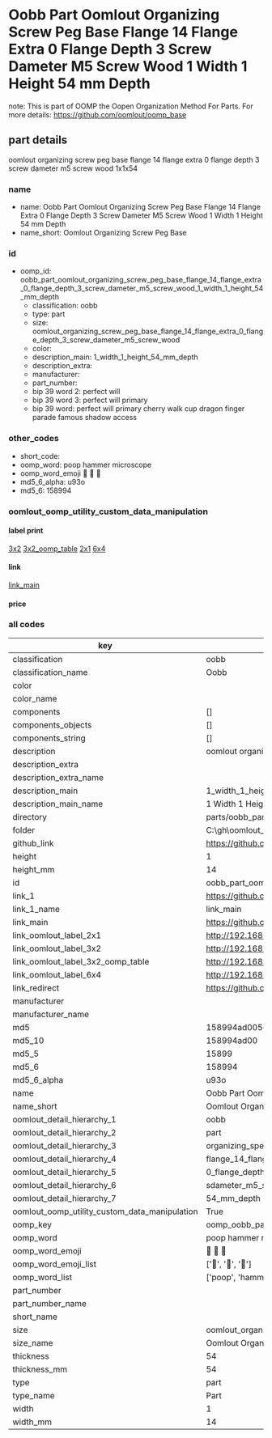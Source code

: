# Oobb Part Oomlout Organizing Screw Peg Base Flange 14 Flange Extra 0 Flange Depth 3 Screw Dameter M5 Screw Wood 1 Width 1 Height 54 mm Depth  

note: This is part of OOMP the Oopen Organization Method For Parts. For more details: https://github.com/oomlout/oomp_base

##  part details
  



oomlout organizing screw peg base flange 14 flange extra 0 flange depth 3 screw dameter m5 screw wood 1x1x54



### name
* name: Oobb Part Oomlout Organizing Screw Peg Base Flange 14 Flange Extra 0 Flange Depth 3 Screw Dameter M5 Screw Wood 1 Width 1 Height 54 mm Depth
* name_short: Oomlout Organizing Screw Peg Base
### id
* oomp_id: oobb_part_oomlout_organizing_screw_peg_base_flange_14_flange_extra_0_flange_depth_3_screw_dameter_m5_screw_wood_1_width_1_height_54_mm_depth
  * classification: oobb
  * type: part
  * size: oomlout_organizing_screw_peg_base_flange_14_flange_extra_0_flange_depth_3_screw_dameter_m5_screw_wood
  * color: 
  * description_main: 1_width_1_height_54_mm_depth
  * description_extra: 
  * manufacturer: 
  * part_number: 
  * bip 39 word 2: perfect will
  * bip 39 word 3: perfect will primary
  * bip 39 word: perfect will primary cherry walk cup dragon finger parade famous shadow access

### other_codes
* short_code: 
* oomp_word: poop hammer microscope
* oomp_word_emoji :poop: :hammer: :microscope:
* md5_6_alpha: u93o
* md5_6: 158994






### oomlout_oomp_utility_custom_data_manipulation
#### label print
[3x2](http://192.168.1.245:1112/?label=oomp%20u93o)
[3x2_oomp_table](http://192.168.1.108:1112/?label=oomp%20u93o)
[2x1](http://192.168.1.242:1112/?label=oomp%20u93o)
[6x4](http://192.168.1.55:1112/?label=oomp%20u93o)    

#### link

[link_main](https://github.com/oomlout/oomlout_oobb_version_4_generated_parts/tree/main/navigation_oomp/oobb/part/oomlout_organizing_screw_peg_base_flange_14_flange_extra_0_flange_depth_3_screw_dameter_m5_screw_wood/1_width_1_height_54_mm_depth/part)                              

#### price







### all codes 
| key | value |  
| --- | --- |  
| classification | oobb |  
| classification_name | Oobb |  
| color |  |  
| color_name |  |  
| components | [] |  
| components_objects | [] |  
| components_string | [] |  
| description | oomlout organizing screw peg base flange 14 flange extra 0 flange depth 3 screw dameter m5 screw wood 1x1x54 |  
| description_extra |  |  
| description_extra_name |  |  
| description_main | 1_width_1_height_54_mm_depth |  
| description_main_name | 1 Width 1 Height 54 mm Depth |  
| directory | parts/oobb_part_oomlout_organizing_screw_peg_base_flange_14_flange_extra_0_flange_depth_3_screw_dameter_m5_screw_wood_1_width_1_height_54_mm_depth |  
| folder | C:\gh\oomlout_oobb_version_4_generated_parts\parts\oobb_part_oomlout_organizing_screw_peg_base_flange_14_flange_extra_0_flange_depth_3_screw_dameter_m5_screw_wood_1_width_1_height_54_mm_depth |  
| github_link | https://github.com/oomlout/oomlout_oomp_part_src/tree/main/parts/oobb_part_oomlout_organizing_screw_peg_base_flange_14_flange_extra_0_flange_depth_3_screw_dameter_m5_screw_wood_1_width_1_height_54_mm_depth |  
| height | 1 |  
| height_mm | 14 |  
| id | oobb_part_oomlout_organizing_screw_peg_base_flange_14_flange_extra_0_flange_depth_3_screw_dameter_m5_screw_wood_1_width_1_height_54_mm_depth |  
| link_1 | https://github.com/oomlout/oomlout_oobb_version_4_generated_parts/tree/main/navigation_oomp/oobb/part/oomlout_organizing_screw_peg_base_flange_14_flange_extra_0_flange_depth_3_screw_dameter_m5_screw_wood/1_width_1_height_54_mm_depth/part |  
| link_1_name | link_main |  
| link_main | https://github.com/oomlout/oomlout_oobb_version_4_generated_parts/tree/main/navigation_oomp/oobb/part/oomlout_organizing_screw_peg_base_flange_14_flange_extra_0_flange_depth_3_screw_dameter_m5_screw_wood/1_width_1_height_54_mm_depth/part |  
| link_oomlout_label_2x1 | http://192.168.1.242:1112/?label=oomp%20u93o |  
| link_oomlout_label_3x2 | http://192.168.1.245:1112/?label=oomp%20u93o |  
| link_oomlout_label_3x2_oomp_table | http://192.168.1.108:1112/?label=oomp%20u93o |  
| link_oomlout_label_6x4 | http://192.168.1.55:1112/?label=oomp%20u93o |  
| link_redirect | https://github.com/oomlout/oomlout_oobb_version_4_generated_parts/tree/main/parts/oobb_oomlout_organizing_screw_peg_base_flange_14_flange_extra_0_flange_depth_3_screw_dameter_m5_screw_wood_01_01_54 |  
| manufacturer |  |  
| manufacturer_name |  |  
| md5 | 158994ad0056e840d6fb4277557ecd18 |  
| md5_10 | 158994ad00 |  
| md5_5 | 15899 |  
| md5_6 | 158994 |  
| md5_6_alpha | u93o |  
| name | Oobb Part Oomlout Organizing Screw Peg Base Flange 14 Flange Extra 0 Flange Depth 3 Screw Dameter M5 Screw Wood 1 Width 1 Height 54 mm Depth |  
| name_short | Oomlout Organizing Screw Peg Base |  
| oomlout_detail_hierarchy_1 | oobb |  
| oomlout_detail_hierarchy_2 | part |  
| oomlout_detail_hierarchy_3 | organizing_speg_base |  
| oomlout_detail_hierarchy_4 | flange_14_flange_extra |  
| oomlout_detail_hierarchy_5 | 0_flange_depth_3 |  
| oomlout_detail_hierarchy_6 | sdameter_m5_swood |  
| oomlout_detail_hierarchy_7 | 54_mm_depth |  
| oomlout_oomp_utility_custom_data_manipulation | True |  
| oomp_key | oomp_oobb_part_oomlout_organizing_screw_peg_base_flange_14_flange_extra_0_flange_depth_3_screw_dameter_m5_screw_wood_1_width_1_height_54_mm_depth |  
| oomp_word | poop hammer microscope |  
| oomp_word_emoji | :poop: :hammer: :microscope: |  
| oomp_word_emoji_list | [':poop:', ':hammer:', ':microscope:'] |  
| oomp_word_list | ['poop', 'hammer', 'microscope'] |  
| part_number |  |  
| part_number_name |  |  
| short_name |  |  
| size | oomlout_organizing_screw_peg_base_flange_14_flange_extra_0_flange_depth_3_screw_dameter_m5_screw_wood |  
| size_name | Oomlout Organizing Screw Peg Base Flange 14 Flange Extra 0 Flange Depth 3 Screw Dameter M5 Screw Wood |  
| thickness | 54 |  
| thickness_mm | 54 |  
| type | part |  
| type_name | Part |  
| width | 1 |  
| width_mm | 14 |  
